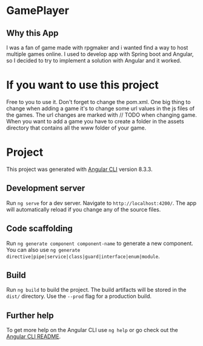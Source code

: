# GamePlayer
## Why this App

I was a fan of game made with rpgmaker and i wanted find a way to host multiple games online. 
I used to develop app with Spring boot and Angular, so I decided to try to implement a solution with Angular and it worked.

# If you want to use this project

Free to you to use it. Don't forget to change the pom.xml. One big thing to change when adding a game
it's to change some url values in the js files of the games. The url changes are marked with // TODO when changing game.
When you want to add a game you have to create a folder in the assets directory that contains all the
www folder of your game.

# Project 

This project was generated with [Angular CLI](https://github.com/angular/angular-cli) version 8.3.3.


## Development server

Run `ng serve` for a dev server. Navigate to `http://localhost:4200/`. The app will automatically reload if you change any of the source files.

## Code scaffolding

Run `ng generate component component-name` to generate a new component. You can also use `ng generate directive|pipe|service|class|guard|interface|enum|module`.

## Build

Run `ng build` to build the project. The build artifacts will be stored in the `dist/` directory. Use the `--prod` flag for a production build.

## Further help

To get more help on the Angular CLI use `ng help` or go check out the [Angular CLI README](https://github.com/angular/angular-cli/blob/master/README.md).

